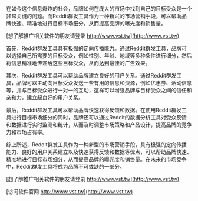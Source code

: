 在如今这个信息爆炸的社会，品牌如何在庞大的市场中找到自己的目标受众是一个非常关键的问题。而Reddit群发工具作为一种新兴的市场营销手段，可以帮助品牌快速、精准地进行目标市场细分，从而提高品牌的曝光度和销售量。

[想了解推广相关软件的朋友请登录 http://www.vst.tw](http://www.vst.tw)

首先，Reddit群发工具具有极强的定向传播能力。通过Reddit群发工具，品牌可以选择自己所需要的目标受众，例如性别、年龄、地域等多种条件进行细分，然后将信息精准地传递给这些目标受众，从而达到最佳的广告效果。

其次，Reddit群发工具可以帮助品牌建立良好的用户关系。通过Reddit群发工具，品牌可以主动向目标受众发送一些有用的信息和资源，例如优惠券、活动信息等，并与目标受众进行一对一的互动，这样可以增强品牌与目标受众之间的信任和亲和力，建立起良好的用户关系。

最后，Reddit群发工具可以帮助品牌快速获得反馈和数据。在使用Reddit群发工具进行目标市场细分的同时，品牌还可以通过Reddit的数据分析工具对受众反馈和数据进行实时监测和统计，从而及时调整市场策略和产品设计，提高品牌的竞争力和市场占有率。

综上所述，Reddit群发工具作为一种新型的市场营销手段，具有极强的定向传播能力、良好的用户关系建立以及快速获得反馈和数据等优点，可以帮助品牌快速、精准地进行目标市场细分，从而提高品牌的曝光度和销售量。在未来的市场竞争中，Reddit群发工具将成为品牌不可或缺的一部分。

[想了解推广相关软件的朋友请登录 http://www.vst.tw](http://www.vst.tw)


[访问软件官网 http://www.vst.tw](http://www.vst.tw)
